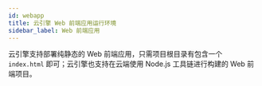 ```yaml
---
id: webapp
title: 云引擎 Web 前端应用运行环境
sidebar_label: Web 前端应用
---
```


云引擎支持部署纯静态的 Web 前端应用，只需项目根目录有包含一个 `index.html` 即可；云引擎也支持在云端使用 Node.js 工具链进行构建的 Web 前端项目。
